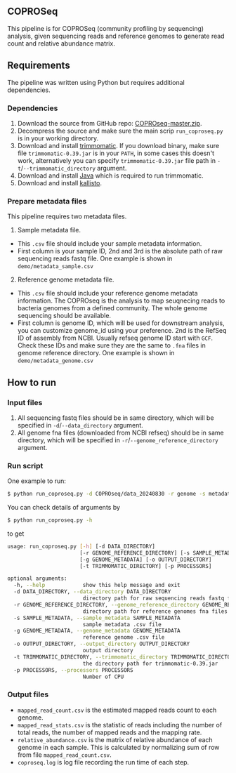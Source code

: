 ## COPROSeq

This pipeline is for COPROSeq (community profiling by sequencing) analysis, given sequencing reads and reference genomes to generate read count and relative abundance matrix.


## Requirements

The pipeline was written using Python but requires additional dependencies. 

### Dependencies
1. Download the source from GitHub repo: [COPROseq-master.zip](https://github.com/qijunz/COPROseq/archive/refs/heads/master.zip).
2. Decompress the source and make sure the main scrip `run_coproseq.py` is in your working directory.
3. Download and install [trimmomatic](http://www.usadellab.org/cms/index.php?page=trimmomatic). If you download binary, make sure file `trimmomatic-0.39.jar` is in your `PATH`, in some cases this doesn't work, alternatively you can specify `trimmomatic-0.39.jar` file path in `-t`/`--trimmomatic_directory` argument.
4. Download and install [Java](https://www.java.com/en/download/help/download_options.html) which is required to run trimmomatic.
5. Download and install [kallisto](https://pachterlab.github.io/kallisto/download).

### Prepare metadata files
This pipeline requires two metadata files.

1. Sample metadata file.
- This `.csv` file should include your sample metadata information. 
- First column is your sample ID, 2nd and 3rd is the absolute path of raw sequencing reads fastq file. One example is shown in `demo/metadata_sample.csv`

2. Reference genome metadata file.
- This `.csv` file should include your reference genome metadata information. The COPROseq is the analysis to map seuqnecing reads to bacteria genomes from a defined community. The whole genome sequencing should be available. 
- First column is genome ID, which will be used for downstream analysis, you can customize genome_id using your preference. 2nd is the RefSeq ID of assembly from NCBI. Usually refseq genome ID start with `GCF`. Check these IDs and make sure they are the same to `.fna` files in genome reference directory. One example is shown in `demo/metadata_genome.csv`

## How to run

### Input files
1. All sequencing fastq files should be in same directory, which will be specified in `-d`/`--data_directory` argument.
2. All genome fna files (downloaded from NCBI refseq) should be in same directory, which will be specified in `-r`/`--genome_reference_directory` argument.

### Run script
One example to run:
```bash
$ python run_coproseq.py -d COPROseq/data_20240830 -r genome -s metadata_sample.csv -g metadata_genome.csv -t bin/trimmomatic-0.39.jar -o coproseq_out -p 8
```

You can check details of arguments by
```bash
$ python run_coproseq.py -h
```

to get

```bash
usage: run_coproseq.py [-h] [-d DATA_DIRECTORY]
                       [-r GENOME_REFERENCE_DIRECTORY] [-s SAMPLE_METADATA]
                       [-g GENOME_METADATA] [-o OUTPUT_DIRECTORY]
                       [-t TRIMMOMATIC_DIRECTORY] [-p PROCESSORS]

optional arguments:
  -h, --help            show this help message and exit
  -d DATA_DIRECTORY, --data_directory DATA_DIRECTORY
                        directory path for raw sequencing reads fastq files
  -r GENOME_REFERENCE_DIRECTORY, --genome_reference_directory GENOME_REFERENCE_DIRECTORY
                        directory path for reference genomes fna files
  -s SAMPLE_METADATA, --sample_metadata SAMPLE_METADATA
                        sample metadata .csv file
  -g GENOME_METADATA, --genome_metadata GENOME_METADATA
                        reference genome .csv file
  -o OUTPUT_DIRECTORY, --output_directory OUTPUT_DIRECTORY
                        output directory
  -t TRIMMOMATIC_DIRECTORY, --trimmomatic_directory TRIMMOMATIC_DIRECTORY
                        the directory path for trimmomatic-0.39.jar
  -p PROCESSORS, --processors PROCESSORS
                        Number of CPU
```

### Output files

- `mapped_read_count.csv` is the estimated mapped reads count to each genome.
- `mapped_read_stats.csv` is the statistic of reads including the number of total reads, the number of mapped reads and the mapping rate.
- `relative_abundance.csv` is the matrix of relative abundance of each genome in each sample. This is calculated by normalizing sum of row from file `mapped_read_count.csv`. 
- `coproseq.log` is log file recording the run time of each step.